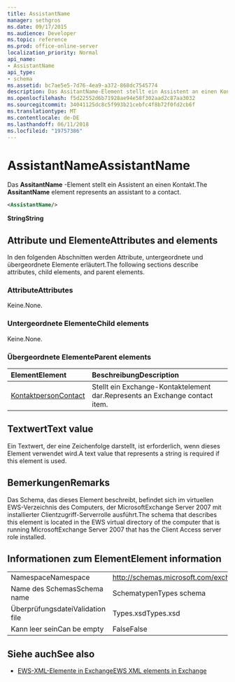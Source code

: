 ```yaml
---
title: AssistantName
manager: sethgros
ms.date: 09/17/2015
ms.audience: Developer
ms.topic: reference
ms.prod: office-online-server
localization_priority: Normal
api_name:
- AssistantName
api_type:
- schema
ms.assetid: bc7ae5e5-7d76-4ea9-a372-868dc7545774
description: Das AssitantName-Element stellt ein Assistent an einen Kontakt.
ms.openlocfilehash: f5d22552d6b71928ae94e58f302aad2c87aa3032
ms.sourcegitcommit: 34041125dc8c5f993b21cebfc4f8b72f0fd2cb6f
ms.translationtype: MT
ms.contentlocale: de-DE
ms.lasthandoff: 06/11/2018
ms.locfileid: "19757386"
---
```

# <a name="assistantname"></a><span data-ttu-id="805d4-103">AssistantName</span><span class="sxs-lookup"><span data-stu-id="805d4-103">AssistantName</span></span>

<span data-ttu-id="805d4-104">Das **AssitantName** -Element stellt ein Assistent an einen Kontakt.</span><span class="sxs-lookup"><span data-stu-id="805d4-104">The **AssitantName** element represents an assistant to a contact.</span></span> 
  
```xml
<AssistantName/>
```

 <span data-ttu-id="805d4-105">**String**</span><span class="sxs-lookup"><span data-stu-id="805d4-105">**String**</span></span>
## <a name="attributes-and-elements"></a><span data-ttu-id="805d4-106">Attribute und Elemente</span><span class="sxs-lookup"><span data-stu-id="805d4-106">Attributes and elements</span></span>

<span data-ttu-id="805d4-107">In den folgenden Abschnitten werden Attribute, untergeordnete und übergeordnete Elemente erläutert.</span><span class="sxs-lookup"><span data-stu-id="805d4-107">The following sections describe attributes, child elements, and parent elements.</span></span>
  
### <a name="attributes"></a><span data-ttu-id="805d4-108">Attribute</span><span class="sxs-lookup"><span data-stu-id="805d4-108">Attributes</span></span>

<span data-ttu-id="805d4-109">Keine.</span><span class="sxs-lookup"><span data-stu-id="805d4-109">None.</span></span>
  
### <a name="child-elements"></a><span data-ttu-id="805d4-110">Untergeordnete Elemente</span><span class="sxs-lookup"><span data-stu-id="805d4-110">Child elements</span></span>

<span data-ttu-id="805d4-111">Keine.</span><span class="sxs-lookup"><span data-stu-id="805d4-111">None.</span></span>
  
### <a name="parent-elements"></a><span data-ttu-id="805d4-112">Übergeordnete Elemente</span><span class="sxs-lookup"><span data-stu-id="805d4-112">Parent elements</span></span>

|<span data-ttu-id="805d4-113">**Element**</span><span class="sxs-lookup"><span data-stu-id="805d4-113">**Element**</span></span>|<span data-ttu-id="805d4-114">**Beschreibung**</span><span class="sxs-lookup"><span data-stu-id="805d4-114">**Description**</span></span>|
|:-----|:-----|
|[<span data-ttu-id="805d4-115">Kontaktperson</span><span class="sxs-lookup"><span data-stu-id="805d4-115">Contact</span></span>](contact.md) <br/> |<span data-ttu-id="805d4-116">Stellt ein Exchange-Kontaktelement dar.</span><span class="sxs-lookup"><span data-stu-id="805d4-116">Represents an Exchange contact item.</span></span>  <br/> |
   
## <a name="text-value"></a><span data-ttu-id="805d4-117">Textwert</span><span class="sxs-lookup"><span data-stu-id="805d4-117">Text value</span></span>

<span data-ttu-id="805d4-118">Ein Textwert, der eine Zeichenfolge darstellt, ist erforderlich, wenn dieses Element verwendet wird.</span><span class="sxs-lookup"><span data-stu-id="805d4-118">A text value that represents a string is required if this element is used.</span></span>
  
## <a name="remarks"></a><span data-ttu-id="805d4-119">Bemerkungen</span><span class="sxs-lookup"><span data-stu-id="805d4-119">Remarks</span></span>

<span data-ttu-id="805d4-120">Das Schema, das dieses Element beschreibt, befindet sich im virtuellen EWS-Verzeichnis des Computers, der MicrosoftExchange Server 2007 mit installierter Clientzugriff-Serverrolle ausführt.</span><span class="sxs-lookup"><span data-stu-id="805d4-120">The schema that describes this element is located in the EWS virtual directory of the computer that is running MicrosoftExchange Server 2007 that has the Client Access server role installed.</span></span>
  
## <a name="element-information"></a><span data-ttu-id="805d4-121">Informationen zum Element</span><span class="sxs-lookup"><span data-stu-id="805d4-121">Element information</span></span>

|||
|:-----|:-----|
|<span data-ttu-id="805d4-122">Namespace</span><span class="sxs-lookup"><span data-stu-id="805d4-122">Namespace</span></span>  <br/> |http://schemas.microsoft.com/exchange/services/2006/types  <br/> |
|<span data-ttu-id="805d4-123">Name des Schemas</span><span class="sxs-lookup"><span data-stu-id="805d4-123">Schema name</span></span>  <br/> |<span data-ttu-id="805d4-124">Schematypen</span><span class="sxs-lookup"><span data-stu-id="805d4-124">Types schema</span></span>  <br/> |
|<span data-ttu-id="805d4-125">Überprüfungsdatei</span><span class="sxs-lookup"><span data-stu-id="805d4-125">Validation file</span></span>  <br/> |<span data-ttu-id="805d4-126">Types.xsd</span><span class="sxs-lookup"><span data-stu-id="805d4-126">Types.xsd</span></span>  <br/> |
|<span data-ttu-id="805d4-127">Kann leer sein</span><span class="sxs-lookup"><span data-stu-id="805d4-127">Can be empty</span></span>  <br/> |<span data-ttu-id="805d4-128">False</span><span class="sxs-lookup"><span data-stu-id="805d4-128">False</span></span>  <br/> |
   
## <a name="see-also"></a><span data-ttu-id="805d4-129">Siehe auch</span><span class="sxs-lookup"><span data-stu-id="805d4-129">See also</span></span>

- [<span data-ttu-id="805d4-130">EWS-XML-Elemente in Exchange</span><span class="sxs-lookup"><span data-stu-id="805d4-130">EWS XML elements in Exchange</span></span>](ews-xml-elements-in-exchange.md)

